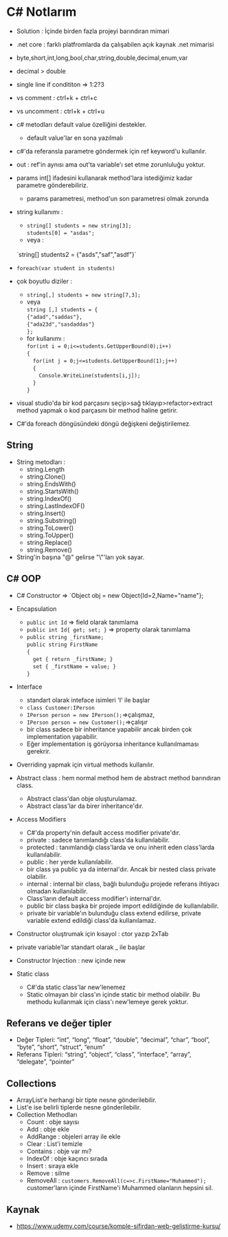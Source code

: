 # C# Notlarım
* Solution : İçinde birden fazla projeyi barındıran mimari
* .net core : farklı platfromlarda da çalışabilen açık kaynak .net mimarisi
* byte,short,int,long,bool,char,string,double,decimal,enum,var
* decimal > double
* single line if condititon => 1:2?3
* vs comment : ctrl+k + ctrl+c
* vs uncomment : ctrl+k + ctrl+u
* c# metodları default value özelliğini destekler.
    * default value'lar en sona yazılmalı
* c#'da referansla parametre göndermek için ref keyword'u kullanılır.
* out : ref'in aynısı ama out'ta variable'ı set etme zorunluluğu yoktur.
*  params int[] ifadesini kullanarak method'lara istediğimiz kadar parametre gönderebiliriz.
    * params parametresi, method'un son parametresi olmak zorunda

* string kullanımı : 
    * `string[] students = new string[3];`<br>
    `students[0] = "asdas";`
    * veya : 
    <br>
    `string[] students2 = {"asds","saf","asdf"}`
* `foreach(var student in students)`
* çok boyutlu diziler : 
    * `string[,] students = new string[7,3];`
    * veya <br>`string [,] students = {`
    <br>`{"adad","saddas"},`
    <br>`{"ada23d","sasdaddas"}`
    <br>`};`
    * for kullanımı : 
    <br>`for(int i = 0;i<=students.GetUpperBound(0);i++)`
    <br>`{`
    <br>&emsp;`for(int j = 0;j<=students.GetUpperBound(1);j++)`
    <br>&emsp;`{`
    <br>&emsp;&emsp;`Console.WriteLine(students[i,j]);`
    <br>&emsp;`}`
    <br>`}`

* visual studio'da bir kod parçasını seçip>sağ tıklayıp>refactor>extract method yapmak o kod parçasını bir method haline getirir.

* C#'da foreach döngüsündeki döngü değişkeni değiştirilemez.

## String
* String metodları : 
    * string.Length
    * string.Clone()
    * string.EndsWith()
    * string.StartsWith()
    * string.IndexOf()
    * string.LastIndexOF()
    * string.Insert()
    * string.Substring()
    * string.ToLower()
    * string.ToUpper()
    * string.Replace()
    * string.Remove()
* String'in başına "@" gelirse "\\"'ları yok sayar.

## C# OOP
* C# Constructor => `Object obj = new Object{Id=2,Name="name"};
* Encapsulation
    * `public int Id` => field olarak tanımlama
    * `public int Id{ get; set; }` => property olarak tanımlama
    * `public string _firstName;`
    <br>`public string FirstName`
    <br>`{`
    <br>&emsp;`get { return _firstName; }`
    <br>&emsp;`set { _firstName = value; }`
    <br>`}`

* Interface
    * standart olarak inteface isimleri 'I' ile başlar
    * `class Customer:IPerson`
    * `IPerson person = new IPerson();`=>çalışmaz,
    * `IPerson person = new Customer();`=>çalışır
    *  bir class sadece bir inheritance yapabilir ancak birden çok implementation yapabilir.
    * Eğer implementation iş görüyorsa inheritance kullanılmaması gerekrir.

* Overriding yapmak için virtual methods kullanılır.

* Abstract class : hem normal method hem de abstract method barındıran class.
    * Abstract class'dan obje oluşturulamaz.
    * Abstract class'lar da birer inheritance'dır.

* Access Modifiers
    * C#'da property'nin default access modifier private'dır.
    * private : sadece tanımlandığı class'da kullanılabilir.
    * protected : tanımlandığı class'larda ve onu inherit eden class'larda kullanılabilir.
    * public : her yerde kullanılabilir.
    * bir class ya public ya da internal'dır. Ancak bir nested class private olabilir.
    * internal : internal bir class, bağlı bulunduğu projede referans ihtiyacı olmadan kullanılabilir.
    * Class'ların default access modifier'ı internal'dır.
    * public bir class başka bir projede import edildiğinde de kullanılabilir.
    * private bir variable'ın bulunduğu class extend edilirse, private variable extend edildiği class'da kullanılamaz.

* Constructor oluştrumak için kısayol : ctor yazıp 2xTab
* private variable'lar standart olarak _ ile başlar
* Constructor Injection : new içinde new

* Static class
    * C#'da static class'lar new'lenemez
    * Static olmayan bir class'ın içinde static bir method olabilir. Bu methodu kullanmak için class'ı new'lemeye gerek yoktur.

## Referans ve değer tipler
* Değer Tipleri: “int”, “long”, “float”, “double”, “decimal”, “char”, “bool”, “byte”, “short”, “struct”, “enum”
* Referans Tipleri: “string”, “object”, “class”, “interface”, “array”, “delegate”, “pointer”

## Collections
* ArrayList'e herhangi bir tipte nesne gönderilebilir.
* List'e ise belirli tiplerde nesne gönderilebilir.
* Collection Methodları
    * Count : obje sayısı
    * Add : obje ekle
    * AddRange : objeleri array ile ekle 
    * Clear : List'i temizle
    * Contains : obje var mı?
    * IndexOf : obje kaçıncı sırada
    * Insert : sıraya ekle
    * Remove : silme
    * RemoveAll : `customers.RemoveAll(c=>c.FirstName="Muhammed");`
    customer'ların içinde FirstName'i Muhammed olanların hepsini sil.


 ## Kaynak
 * https://www.udemy.com/course/komple-sifirdan-web-gelistirme-kursu/
